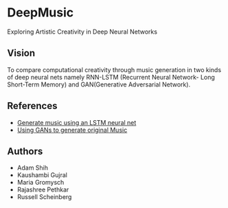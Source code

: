 # DeepMusic

Exploring Artistic Creativity in Deep Neural Networks


## Vision
To compare computational creativity through music generation in two kinds of deep neural
nets namely RNN-LSTM (Recurrent Neural Network- Long Short-Term Memory) and
GAN(Generative Adversarial Network).

## References
- [Generate music using an LSTM neural net](https://towardsdatascience.com/how-to-generate-music-using-a-lstm-neural-network-in-keras-68786834d4c5)
- [Using GANs to generate original Music](https://towardsdatascience.com/bachgan-using-gans-to-generate-original-baroque-music-10c521d39e52)

## Authors
- Adam Shih
- Kaushambi Gujral
- Maria Gromysch
- Rajashree Pethkar
- Russell Scheinberg